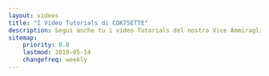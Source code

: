 ```yaml
---
layout: videos
title: "I Video Tutorials di COK7SETTE" 
description: Segui anche tu i video Tutorials del nostro Vice Ammiraglio per arrivare lá... dove nessun video è mai giunto prima
sitemap:
    priority: 0.8
    lastmod: 2019-05-14
    changefreq: weekly
---
```


